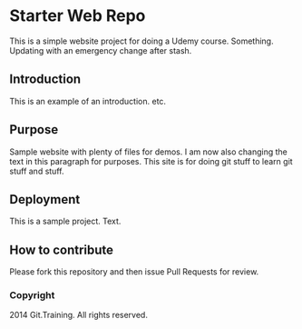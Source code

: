 # Starter Web Repo

This is a simple website project for doing a Udemy course. Something. Updating with an emergency change after stash.

## Introduction

This is an example of an introduction. etc.

## Purpose

Sample website with plenty of files for demos.
I am now also changing the text in this paragraph for purposes. This site
is for doing git stuff to learn git stuff and stuff.

## Deployment

This is a sample project. Text.

## How to contribute

Please fork this repository and then issue Pull Requests for review.

### Copyright

2014 Git.Training. All rights reserved.
